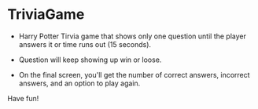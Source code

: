 # TriviaGame

* Harry Potter Tirvia game that shows only one question until the player answers it or time runs out (15 seconds).

*  Question will keep showing up win or loose.

* On the final screen, you'll get the number of correct answers, incorrect answers, and an option to play again.

Have fun!